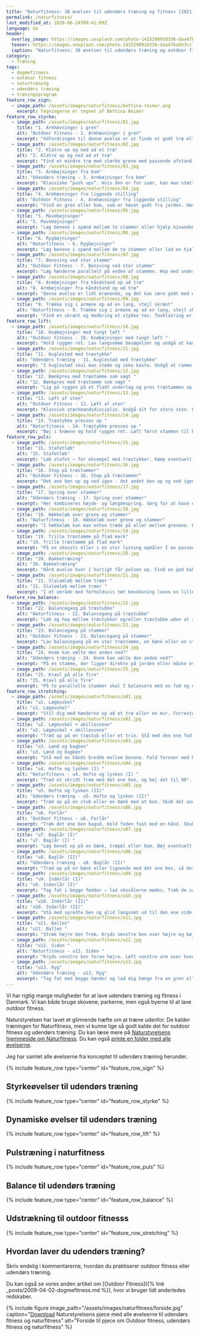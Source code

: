```yaml
---
title: "Naturfitness: 38 øvelser til udendørs træning og fitness [2021]"
permalink: /naturfitness/
last_modified_at: 2020-06-24T09:41:09Z
language: da
header:
  overlay_image: https://images.unsplash.com/photo-1415298910336-daa47babb3cc?ixlib=rb-1.2.1&ixid=eyJhcHBfaWQiOjEyMDd9&auto=format&fit=crop&w=1920&q=5
  teaser: https://images.unsplash.com/photo-1415298910336-daa47babb3cc?ixlib=rb-1.2.1&ixid=eyJhcHBfaWQiOjEyMDd9&auto=format&fit=crop&w=400&q=5
  caption: "Naturfitness: 38 øvelser til udendørs træning og outdoor fitness"
category:
  - Træning
tags:
  - dogmefitness
  - outdoor fitness
  - naturtræning
  - udendørs træning
  - træningsprogram
feature_row_sign:
  - image_path: /assets/images/naturfitness/bettina-reimer.png
    excerpt: Tegningerne er tegnet af Bettina Reimer
feature_row_styrke:
  - image_path: /assets/images/naturfitness/01.jpg
    title: "1. Armhævninger i gren"
    alt: "Outdoor Fitness - 1. Armhævninger i gren"
    excerpt: "Udfordringen til denne øvelse er at finde et godt træ eller lave en bom, som alle kan springe op og hænge i. Der skal være et blød fladt underlag, så man ikke ”vrikker om på foden”, når man slipper grenen. Man kan eventuelt lade en kammerat løfte lidt af ens kropsvægt. Der er mange variationer af denne øvelse. Prøv at vende håndfladerne væk fra dig selv eller ”the crossfit way”, hvor du sætter din krop i dynamiske svingninger og hiver dig op. Du kan også hænge helt statisk i grenen og træne din mave ved at løfte benene mod vandret gentagne gange. Det er primært forsiden af overarmene, som trænes, men også underarme, skuldre, ryg og mave bliver styrket."
  - image_path: /assets/images/naturfitness/02.jpg
    title: "2. Klatre op og ned ad et træ"
    alt: "2. Klatre op og ned ad et træ"
    excerpt: "Find et mindre træ med stærke grene med passende afstand. Dette er nok den øvelse, som bringer flest muskler i spil – optimalt set de store lårmuskler. Vær altid opmærksom på faldunderlaget – særligt hvis du klatrer højt op. Der kan ligge sten eller rødder på skovbunden under træet."
  - image_path: /assets/images/naturfitness/03.jpg
    title: "3. Armbøjninger fra bom"
    alt: "Udendørs træning - 3. Armbøjninger fra bom"
    excerpt: "Klassiske ”push ups”. Hvis den er for svær, kan man støtte på lårene. Er det for nemt, så lav push ups på én hånd eller klap i hænderne ind mellem. Her trænes primært de øverste brystmuskler, men også skuldre og arme."
  - image_path: /assets/images/naturfitness/04.jpg
    title: "4. Armhævninger fra liggende stilling"
    alt: "Outdoor Fitness - 4. Armhævninger fra liggende stilling"
    excerpt: "Find en gren eller bom, som er hævet godt fra jorden. Hæv brystet op til grenen. Vend håndfladerne væk fra dig selv eller mod dig selv. Hold hænderne ud for skuldrene eller variér med større afstand. Her trænes primært de øverste rygmuskler, men også arme og skuldre."
  - image_path: /assets/images/naturfitness/05.jpg
    title: "5. Mavebøjninger"
    alt: "5. Mavebøjninger"
    excerpt: "Læg benene i spænd mellem to stammer eller hjælp hinanden. Løft overkroppen i en 45 graders vinkel. Øvelsen kan også laves direkte på skovbunden Mave og lår trænes. I kan variere med siderotation, så også de skrå mavemuskler bliver trænet."
  - image_path: /assets/images/naturfitness/06.jpg
    title: "6. Rygbøjninger"
    alt: "Naturfitness - 6. Rygbøjninger"
    excerpt: "Læg benene i spænd mellem de to stammer eller lad en hjælper holde fødderne. Spænd i maven og løft overkroppen mod vandret. Det er det nederste af ryggen, der trænes."
  - image_path: /assets/images/naturfitness/07.jpg
    title: "7. Bensving ved stor stamme"
    alt: "Outdoor Fitness - 7. Bensving ved stor stamme"
    excerpt: "Læg hænderne parallelt på enden af stammen. Hop med underkroppen fra side til side uden at flytte hænderne. Arme og lår trænes."
  - image_path: /assets/images/naturfitness/08.jpg
    title: "8. Armbøjninger fra håndstand op ad træ"
    alt: "8. Armbøjninger fra håndstand op ad træ"
    excerpt: "Denne øvelse er lidt krævende, og det kan være godt med en hjælper. Pas på hovedet – det er vigtig med et godt faldunderlag. Bøj i albuerne, hold ben og ryg strakte. Stå eventuelt med længere afstand til træet. På den måde bliver det lettere at udføre øvelsen. Det er mest skuldrene, som trænes i denne øvelse, men også arme og mave."
  - image_path: /assets/images/naturfitness/09.jpg
    title: "9. Trække sig i armene op ad en lang, stejl skrænt"
    alt: "Naturfitness - 9. Trække sig i armene op ad en lang, stejl skrænt"
    excerpt: "Find en skrænt og medbring et stykke tov. Tovklatring er en rigtig stærkmandsdisciplin – her i en mildere udgave. Fingre, hænder og arme trænes"
feature_row_lift:
  - image_path: /assets/images/naturfitness/10.jpg
    title: "10. Knæbøjninger med tungt løft "
    alt: "Outdoor Fitness - 10. Knæbøjninger med tungt løft "
    excerpt: "Hold ryggen ret. Lav langsomme bevægelser og undgå at komme for langt ned i knæene. Her træner du primært lårmusklerne, men også armene og lænden. Øvelsen kan varieres ved at vælte stammen rundt over en længere eller kortere afstand."
  - image_path: /assets/images/naturfitness/11.jpg
    title: "11. Kuglestød med træstykke"
    alt: "Udendørs træning - 11. Kuglestød med træstykke"
    excerpt: "I kuglestød skal man støde og ikke kaste. Undgå at ramme hinanden. Brug eventuelt en skovvej og se, hvor langt I kan komme med 10 stød. Ved de Olympiske Lege vejer kuglen godt 7 kg for mænd og 4 kg for kvinder. Skuldre og arme trænes."
  - image_path: /assets/images/naturfitness/12.jpg
    title: "12. Bænkpres med træstamme som vægt "
    alt: "12. Bænkpres med træstamme som vægt "
    excerpt: "Lig på ryggen på et fladt underlag og pres træstammen op over hovedet, så armene er i en ret vinkel på kroppen. Pas på med for tung vægt. Hellere flere gentagelser med mindre vægt. Variér afstanden mellem hænderne. Brystmusklerne og armene trænes."
  - image_path: /assets/images/naturfitness/13.jpg
    title: "13. Løft af sten"
    alt: "Outdoor Fitness - 13. Løft af sten"
    excerpt: "Klassisk stærkmandsdisciplin. Undgå alt for store sten. Lav hellere flere gentagelser med mindre vægt. Husk at holde ryggen ret, når I løfter. Der kan laves mange varianter med mindre sten, der bruges som almindelige håndvægte. Arme, ryg og lår trænes."
  - image_path: /assets/images/naturfitness/14.jpg
    title: "14. Træstykke presses op "
    alt: "Naturfitness - 14. Træstykke presses op "
    excerpt: "Bøj i knæene og hold ryggen ret. Løft først stammen til brystet og derefter op over hovedet. Flere gentagelser med en lettere vægt er bedre end en stamme, man knap kan løfte. Skuldre, arme, ryg og lår trænes."
feature_row_puls:
  - image_path: /assets/images/naturfitness/15.jpg
    title: "15. Stafetløb"
    alt: "15. Stafetløb"
    excerpt: "Løb stafet – for eksempel med træstykker. Kæmp eventuelt to og to mod hinanden eller dyst på tid. Træstammen må ikke være for tung og stor, så den bliver uhåndterbar. Her trænes behændighed og kondition."
  - image_path: /assets/images/naturfitness/16.jpg
    title: "16. Step på træstammer"
    alt: "Outdoor Fitness - 16. Step på træstammer"
    excerpt: "Det ene ben op og ned igen - det andet ben op og ned igen og sådan fortsætter I. Træstammen må ikke være så høj, at I bøjer mere end 90 grader i knæene. I kan variere øvelsen i tempo. Her styrkes ben og koordination."
  - image_path: /assets/images/naturfitness/17.jpg
    title: "17. Spring over stammer"
    alt: "Udendørs træning - 17. Spring over stammer"
    excerpt: "Her kombineres højde- og længdespring. Sørg for at have et godt tilløb og et godt afsæt. Ben og koordination styrkes."
  - image_path: /assets/images/naturfitness/18.jpg
    title: "18. Hækkeløb over grene og stammer"
    alt: "Naturfitness - 18. Hækkeløb over grene og stammer"
    excerpt: "I hækkeløb kan man enten træde på eller mellem grenene. Pas på ikke at snuble – især våde grene og stammer kan være glatte. Grenene kan eventuelt lægges som en del af en forhindringsbane. Her styrkes behændighed, balance og kondition."
  - image_path: /assets/images/naturfitness/19.jpg
    title: "19. Trille træstamme på flad mark"
    alt: "19. Trille træstamme på flad mark"
    excerpt: "På en skovsti eller i en stor lysning opmåler I en passende bane på for eksempel 25 meters længde. På tid eller mand mod mand triller I en kævle ned til enden af banen og tilbage igen. Hvem er hurtigst? Kondition og styrke udfordres"
  - image_path: /assets/images/naturfitness/20.jpg
    title: "20. Bakketræning"
    alt: "20. Bakketræning"
    excerpt: "Hård øvelse hvor I hurtigt får pulsen op. Find en god bakke, og se hvem der kommer først til tops. Konditionen trænes samt lår- og lægmuskler."
  - image_path: /assets/images/naturfitness/21.jpg
    title: "21. Slalomløb mellem træer "
    alt: "21. Slalomløb mellem træer "
    excerpt: "I et område med forholdsvis tæt bevoksning laves en lille slalombane, hvor der kan zig-zagges mellem træerne. Kæmp mod hinanden eller på tid. Her trænes konditionen."
feature_row_balance:
  - image_path: /assets/images/naturfitness/22.jpg
    title: "22. Balancegang på træstubbe"
    alt: "Naturfitness - 22. Balancegang på træstubbe"
    excerpt: "Løb og hop mellem træstykker og/eller træstubbe uden at røre jorden. Denne øvelse kan varieres med en runde ”Jorden er giftig”. Balanceevne og kondition trænes."
  - image_path: /assets/images/naturfitness/23.jpg
    title: "23. Balancegang på stammer"
    alt: "Outdoor Fitness - 23. Balancegang på stammer"
    excerpt: "Lav balancegang på en stor træstamme, en bænk eller en stensætning. Er det for nemt, kan I udfordre jer selv med forskellige øvelser – stå på et ben, sæt jer ned og rejs jer op igen uden at bruge hænderne. Løb, hop eller hink. Vær opmærksom på, at træ og sten kan være glatte – særligt når de er våde. Balanceevnen skærpes, og ankler og knæ styrkes."
  - image_path: /assets/images/naturfitness/24.jpg
    title: "24. Hvem kan vælte den anden ned?"
    alt: "Udendørs træning - 24. Hvem kan vælte den anden ned?"
    excerpt: "På en stamme, der ligger direkte på jorden eller måske over en grøft, skal I brydes to og to, indtil en af jer falder ned - i bedste Robin Hood og Lille John-stil. Er i flere, kan I lave en konkurrence. Vær opmærksom på, at træstammer kan være glatte – særligt når de er våde. Husk at der skal være et godt faldunderlag. Behændighed og balance udfordres."
  - image_path: /assets/images/naturfitness/25.jpg
    title: "25. Kravl på alle fire"
    alt: "25. Kravl på alle fire"
    excerpt: "På to parallelle stammer skal I balancere med en fod og en arm på den ene stamme - og den modsatte fod og arm på den anden stamme. Udfordringen bliver større, jo længere der er mellem stammerne. Balanceevnen skærpes, og mange af kroppens muskler i ben, arme og krop styrke."
feature_row_stretching:
  - image_path: /assets/images/naturfitness/u01.jpg
    title: "u1. Lægmuskel"
    alt: "u1. Lægmuskel"
    excerpt: "Stil dig med hænderne op ad et træ eller en mur. Forreste ben skal være let bøjet – det andet strakt. Bagerste hæl i jorden - fødder i samme retning. Mærk strækket i læggen."
  - image_path: /assets/images/naturfitness/u02.jpg
    title: "u2. Lægmuskel + akillessene"
    alt: "u2. Lægmuskel + akillessene"
    excerpt: "Træd op på en træstub eller et trin. Stå med den ene fod på kanten – skub hælen mod jorden. Mærk strækket i læg og akilles-senen."
  - image_path: /assets/images/naturfitness/u03.jpg
    title: "u3. Lænd og bagben"
    alt: "u3. Lænd og bagben"
    excerpt: "Stå med en hånds bredde mellem benene. Fald forover med hænderne mod jorden. Mærk strækket bag på begge ben."
  - image_path: /assets/images/naturfitness/u04.jpg
    title: "u4. Hofte og lysken (I) "
    alt: "Naturfitness - u4. Hofte og lysken (I) "
    excerpt: "Træd et skridt frem med det ene ben, og bøj det til 90°. Det forreste knæ må ikke komme ud over tæerne – fødder i samme retning. Læg eventuelt det bagerste knæ ned på jorden. Mærk strækket i den øverste del på forsiden af låret."
  - image_path: /assets/images/naturfitness/u05.jpg
    title: "u5. Hofte og lysken (II)"
    alt: "Udendørs træning - u5. Hofte og lysken (II)"
    excerpt: "Træd op på en stub eller en bænk med et ben. Skub det andet ben lidt bagud – læn overkroppen lidt tibage. Mærk strækket lige over forlåret på det ben, du står på."
  - image_path: /assets/images/naturfitness/u06.jpg
    title: "u6. Forlår"
    alt: "Outdoor Fitness - u6. Forlår"
    excerpt: "Træk det ene ben bagud. Hold foden fast med en hånd. Skub begge hofter fremad og hold knæene samlet. Mærk strækket på forsiden af låret."
  - image_path: /assets/images/naturfitness/u07.jpg
    title: "u7. Baglår (I)"
    alt: "u7. Baglår (I) "
    excerpt: "Læg benet op på en bænk, træpæl eller bom. Bøj eventuelt lidt i det ben, du står på, og stræk benet på bommen – fødder i samme retning. Ræk ud efter foden med din hånd. Mærk strækket bag på benet."
  - image_path: /assets/images/naturfitness/u08.jpg
    title: "u8. Baglår (II)"
    alt: "Udendørs træning - u8. Baglår (II)"
    excerpt: "Træd op på en bænk eller lignende med det ene ben, så det bøjes til lidt mindre end 90°. Læg vægten på det bøjede ben og læn overkroppen lidt frem. Mærk strækket bag på låret. "
  - image_path: /assets/images/naturfitness/u09.jpg
    title: "u9. Inderlår (I)"
    alt: "u9. Inderlår (I)"
    excerpt: "Tag fat i begge fødder – lad skosålerne mødes. Træk de samlede fødder tæt ind mod kroppen. Pres eventuelt let på dine knæ. Mærk strækket på indersiden af lårene"
  - image_path: /assets/images/naturfitness/u10.jpg
    title: "u10. Inderlår (II)"
    alt: "u10. Inderlår (II)"
    excerpt: "Stå med spredte ben og glid langsomt ud til den ene side, så dit ene ben er bøjet, og det andet er strakt. Knæet på det bøjede ben må ikke komme ud over tæerne – fødder i samme retning. Mærk strækket på indersiden af låret."
  - image_path: /assets/images/naturfitness/u11.jpg
    title: "u11. Ballen"
    alt: "u11. Ballen "
    excerpt: "Stræk højre ben frem. Kryds venstre ben over højre og bøj det. Tag fat med højre arm om venstre knæ og træk let mod kroppen. Kig mod venstre arm og hånd, der hviler fladt bag dig. Mærk strækket i venstre balle. Gentag for højre."
  - image_path: /assets/images/naturfitness/u12.jpg
    title: "u12. Siden "
    alt: "Naturfitness - u12. Siden "
    excerpt: "Kryds venstre ben foran højre. Løft venstre arm over hovedet, og stræk opad og mod højre. Mærk strækket i hele venstre side. Gentag for højre side. "
  - image_path: /assets/images/naturfitness/u13.jpg
    title: "u13. Ryg"
    alt: "Udendørs træning - u13. Ryg"
    excerpt: "Tag fat med begge hænder og lad dig hænge fra en gren eller stang. Slap af. Mærk strækket i overkroppen."
---
```


Vi har rigtig mange muligheder for at lave udendørs træning og fitness i Danmark. Vi kan både bruge skovene, parkerne, men også byerne til at lave outdoor fitness.

Naturstyrelsen har lavet et glimrende hæfte om at træne udenfor. De kalder træningen for Naturfitness, men vi kunne lige så godt kalde det for outdoor fitness og udendørs træning. Du kan læse mere på [Naturstyrelsens hjemmeside om Naturfitness](https://naturstyrelsen.dk/naturoplevelser/aktiviteter/naturfitness/). Du kan også [printe en folder med alle øvelserne](https://naturstyrelsen.dk/media/207368/naturfitness_haefte_print_2012.pdf).

Jeg har samlet alle øvelserne fra konceptet til udendørs træning herunder.

{% include feature_row type="center" id="feature_row_sign" %}

## Styrkeøvelser til udendørs træning

{% include feature_row type="center" id="feature_row_styrke" %}

## Dynamiske øvelser til udendørs træning

{% include feature_row type="center" id="feature_row_lift" %}

## Pulstræning i naturfitness

{% include feature_row type="center" id="feature_row_puls" %}

## Balance til udendørs træning

{% include feature_row type="center" id="feature_row_balance" %}

## Udstrækning til outdoor fitnesss

{% include feature_row type="center" id="feature_row_stretching" %}

## Hvordan laver du udendørs træning?

Skriv endelig i kommentarerne, hvordan du praktiserer outdoor fitness eller udendørs træning.

Du kan også se vores anden artikel om [Outdoor Fitness]({% link _posts/2009-04-02-dogmefitness.md %}), hvor vi bruger lidt anderledes redskaber.

{% include figure image_path="/assets/images/naturfitness/forside.jpg" caption="[Download](https://naturstyrelsen.dk/media/207368/naturfitness_haefte_print_2012.pdf) Naturstyrelsens pjece med alle øvelserne til udendørs fitness og naturfitness" alt="Forside til pjece om Outdoor fitness, udendørs fitness og naturfitness" %}
